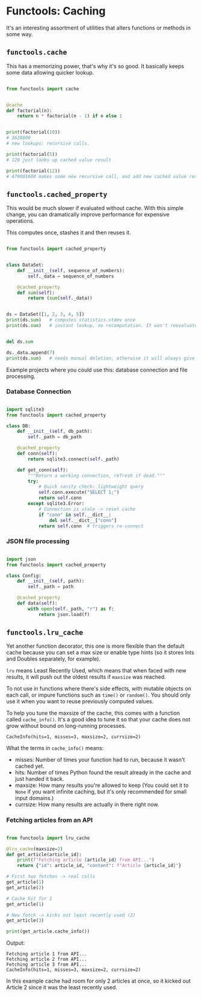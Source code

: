 # Functools: Caching

It's an interesting assortment of utilities that alters functions or methods in some way.

## `functools.cache`

This has a memorizing power, that's why it's so good. It basically keeps some data allowing quicker lookup.

```python

from functools import cache


@cache
def factorial(n):
    return n * factorial(n - 1) if n else 1


print(factorial(10))
# 3628800 
# new lookups: recursive calls.

print(factorial(5))
# 120 just looks up cached value result

print(factorial(12))
# 479001600 makes some new recursive call, and add new cached value result
```

## `functools.cached_property`

This would be much slower if evaluated without cache. With this simple change, you can dramatically improve performance for expensive operations.

This computes once, stashes it and then reuses it.

```python

from functools import cached_property


class DataSet:
    def __init__(self, sequence_of_numbers):
        self._data = sequence_of_numbers

    @cached_property
    def sum(self):
        return (sum(self._data))


ds = DataSet([1, 2, 3, 4, 5])
print(ds.sum)   # computes statistics.stdev once
print(ds.sum)   # instant lookup, no recomputation. It won't reevaluate.


del ds.sum

ds._data.append(7)
print(ds.sum)   # needs manual deletion, otherwise it will always give the same result
```

Example projects where you could use this: database connection and file processing.

### Database Connection

```python

import sqlite3
from functools import cached_property

class DB:
    def __init__(self, db_path):
        self._path = db_path

    @cached_property
    def conn(self):
        return sqlite3.connect(self._path)

    def get_conn(self):
        """Return a working connection, refresh if dead."""
        try:
            # Quick sanity check: lightweight query
            self.conn.execute("SELECT 1;")
            return self.conn
        except sqlite3.Error:
            # Connection is stale -> reset cache
            if "conn" in self.__dict__:
                del self.__dict__["conn"]
            return self.conn  # triggers re-connect
```

### JSON file processing

```python

import json
from functools import cached_property

class Config:
    def __init__(self, path):
        self._path = path

    @cached_property
    def data(self):
        with open(self._path, "r") as f:
            return json.load(f)
```


## `functools.lru_cache`

Yet another function decorator, this one is more flexible than the default cache because you can set a max size or enable type hints (so it stores Ints and Doubles separately, for example).

`lru` means Least Recently Used, which means that when faced with new results, it will push out the oldest results if `maxsize` was reached.

To not use in functions where there's side effects, with mutable objects on each call, or impure functions such as `time()` or `random()`. You should only use it when you want to reuse previously computed values.

To help you tune the maxsize of the cache, this comes with a function called `cache_info()`. It's a good idea to tune it so that your cache does not grow without bound on long-running processes.

```
CacheInfo(hits=1, misses=3, maxsize=2, currsize=2)
```

What the terms in `cache_info()` means:
- misses: Number of times your function had to run, because it wasn't cached yet.
- hits: Number of times Python found the result already in the cache and just handed it back.
- maxsize: How many results you're allowed to keep (You could set it to `None` if you want infinite caching, but it's only recommended for small input domains.)
- currsize: How many results are actually in there right now.

### Fetching articles from an API

```python

from functools import lru_cache

@lru_cache(maxsize=2)
def get_article(article_id):
    print(f"Fetching article {article_id} from API...")
    return {"id": article_id, "content": f"Article {article_id}"}

# First two fetches -> real calls
get_article(1)
get_article(2)

# Cache hit for 1
get_article(1)

# New fetch -> kicks out least recently used (2)
get_article(3)

print(get_article.cache_info())

```

Output:

```
Fetching article 1 from API...
Fetching article 2 from API...
Fetching article 3 from API...
CacheInfo(hits=1, misses=3, maxsize=2, currsize=2)
```

In this example cache had room for only 2 articles at once, so it kicked out Article 2 since it was the least recently used.
